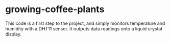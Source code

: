 # growing-coffee-plants

This code is a first step to the project, and simply monitors temperature and humidity with a DHT11 sensor. It outputs data readings onto a liquid crystal display.
